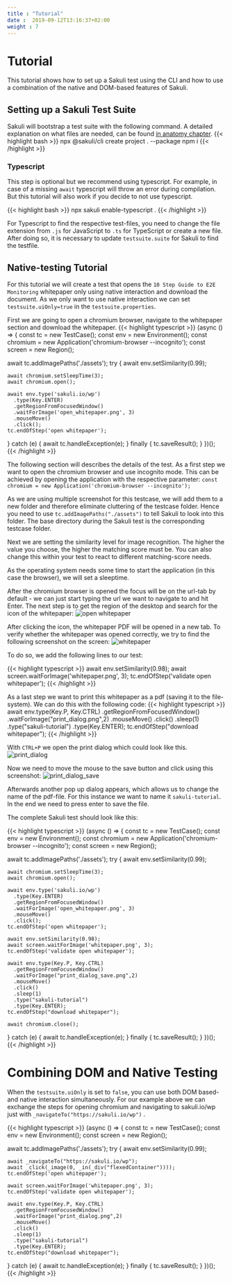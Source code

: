 ```yaml
---
title : "Tutorial"
date :  2019-09-12T13:16:37+02:00
weight : 7
---
```


# Tutorial

This tutorial shows how to set up a Sakuli test using the CLI and how to use a combination of the native and DOM-based
features of Sakuli.


## Setting up a Sakuli Test Suite

Sakuli will bootstrap a test suite with the following command. A detailed explanation on what files are needed, can be found
[in anatomy chapter](anatomy.md).
{{< highlight bash >}}
npx @sakuli/cli create project . --package
npm i
{{< /highlight >}}

### Typescript

This step is optional but we recommend using typescript. For example, in case of a missing `await` typescript will throw
an error during compilation. But this tutorial will also work if you decide to not use typescript.
 
{{< highlight bash >}}
npx sakuli enable-typescript .
{{< /highlight >}}

For Typescript to find the respective test-files, you need to change the file extension from `.js` for JavaScript to `.ts`
for TypeScript or create a new file. After doing so, it is necessary to update `testsuite.suite` for Sakuli to find the
testfile.

## Native-testing Tutorial

For this tutorial we will create a test that opens the `10 Step Guide to E2E Monitoring` whitepaper only using native interaction
and download the document. As we only want to use native interaction we can set `testsuite.uiOnly=true` in the `testsuite.properties`.

First we are going to open a chromium browser, navigate to the whitepaper section and download the whitepaper.
{{< highlight typescript >}}
(async () => {
  const tc = new TestCase();
  const env = new Environment();
  const chromium = new Application('chromium-browser --incognito');
  const screen = new Region();

  await tc.addImagePaths('./assets');
  try {
    await env.setSimilarity(0.99);

    await chromium.setSleepTime(3);
    await chromium.open();

    await env.type('sakuli.io/wp')
      .type(Key.ENTER)
      .getRegionFromFocusedWindow()
      .waitForImage('open_whitepaper.png', 3)
      .mouseMove()
      .click();
    tc.endOfStep('open whitepaper');

  } catch (e) {
    await tc.handleException(e);
  } finally {
    tc.saveResult();
  }
})();
{{< /highlight >}}

The following section will describes the details of the test. As a first step we want to open the chromium browser and 
use incognito mode. This can be achieved by opening the application with the respective parameter:
`const chromium = new Application('chromium-browser --incognito');`

As we are using multiple screenshot for this testcase, we will add them to a new folder and therefore eliminate cluttering of the
testcase folder. Hence you need to use `tc.addImagePaths("./assets")` to tell Sakuli to look into this folder. The base
directory during the Sakuli test is the corresponding testcase folder.

Next we are setting the similarity level for image recognition. The higher the value you choose, the higher the matching
score must be. You can also change this within your test to react to different matching-score needs.

As the operating system needs some time to start the application (in this case the browser), we will set a sleeptime.

After the chromium browser is opened the focus will be on the url-tab by default - we can just start typing the url we want to navigate to and hit Enter. The next step is to get the region of the desktop and search for the icon of the whitepaper:
![open whitepaper](/docs/images/tutorial/open_whitepaper.png)

After clicking the icon, the whitepaper PDF will be opened in a new tab. To verify whether the whitepaper was opened
correctly, we try to find the following screenshot on the screen:
![whitepaper](/docs/images/tutorial/whitepaper.png)

To do so, we add the following lines to our test:

{{< highlight typescript >}}
await env.setSimilarity(0.98);
await screen.waitForImage('whitepaper.png', 3);
tc.endOfStep('validate open whitepaper');
{{< /highlight >}}

As a last step we want to print this whitepaper as a pdf (saving it to the file-system). We can do this with the following code:
{{< highlight typescript >}}
await env.type(Key.P, Key.CTRL)
  .getRegionFromFocusedWindow()
  .waitForImage("print_dialog.png",2)
  .mouseMove()
  .click()
  .sleep(1)
  .type("sakuli-tutorial")
  .type(Key.ENTER);
tc.endOfStep("download whitepaper");
{{< /highlight >}}

With `CTRL+P` we open the print dialog which could look like this.
![print_dialog](/docs/images/tutorial/print_dialog.png)

Now we need to move the mouse to the save button and click using this screenshot:
![print_dialog_save](/docs/images/tutorial/print_dialog_save.png)

Afterwards another pop up dialog appears, which allows us to change the name of the pdf-file.
For this instance we want to name it `sakuli-tutorial`.
In the end we need to press enter to save the file.

The complete Sakuli test should look like this:

{{< highlight typescript >}}
(async () => {
  const tc = new TestCase();
  const env = new Environment();
  const chromium = new Application('chromium-browser --incognito');
  const screen = new Region();

  await tc.addImagePaths('./assets');
  try {
    await env.setSimilarity(0.99);

    await chromium.setSleepTime(3);
    await chromium.open();

    await env.type('sakuli.io/wp')
      .type(Key.ENTER)
      .getRegionFromFocusedWindow()
      .waitForImage('open_whitepaper.png', 3)
      .mouseMove()
      .click();
    tc.endOfStep('open whitepaper');

    await env.setSimilarity(0.98);
    await screen.waitForImage('whitepaper.png', 3);
    tc.endOfStep('validate open whitepaper');

    await env.type(Key.P, Key.CTRL)
      .getRegionFromFocusedWindow()
      .waitForImage("print_dialog_save.png",2)
      .mouseMove()
      .click()
      .sleep(1)
      .type("sakuli-tutorial")
      .type(Key.ENTER);
    tc.endOfStep("download whitepaper");

    await chromium.close();
  } catch (e) {
    await tc.handleException(e);
  } finally {
    tc.saveResult();
  }
})();
{{< /highlight >}}



# Combining DOM and Native Testing

When the `testsuite.uiOnly` is set to `false`, you can use both DOM based- and native interaction simultaneously. For our example above we can exchange the steps for opening chromium and navigating to sakuli.io/wp just with `_navigateTo("https://sakuli.io/wp")` .

{{< highlight typescript >}}
(async () => {
  const tc = new TestCase();
  const env = new Environment();
  const screen = new Region();

  await tc.addImagePaths('./assets');
  try {
    await env.setSimilarity(0.99);

    await _navigateTo("https://sakuli.io/wp");
    await _click(_image(0, _in(_div("flexedContainer"))));
    tc.endOfStep('open whitepaper');

    await screen.waitForImage('whitepaper.png', 3);
    tc.endOfStep('validate open whitepaper');

    await env.type(Key.P, Key.CTRL)
      .getRegionFromFocusedWindow()
      .waitForImage("print_dialog.png",2)
      .mouseMove()
      .click()
      .sleep(1)
      .type("sakuli-tutorial")
      .type(Key.ENTER);
    tc.endOfStep("download whitepaper");

  } catch (e) {
    await tc.handleException(e);
  } finally {
    tc.saveResult();
  }
})();
{{< /highlight >}}
